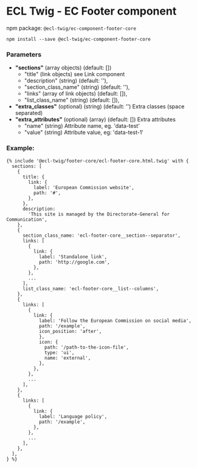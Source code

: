 # ECL Twig - EC Footer component

npm package: `@ecl-twig/ec-component-footer-core`

```shell
npm install --save @ecl-twig/ec-component-footer-core
```

### Parameters

- **"sections"** (array objects) (default: [])
  - "title" (link objects) see Link component
  - "description" (string) (default: ''),
  - "section_class_name" (string) (default: ''),
  - "links" (array of link objects) (default: []),
  - "list_class_name" (string) (default: []),
- **"extra_classes"** (optional) (string) (default: '') Extra classes (space separated)
- **"extra_attributes"** (optional) (array) (default: []) Extra attributes
  - "name" (string) Attribute name, eg. 'data-test'
  - "value" (string) Attribute value, eg: 'data-test-1'

### Example:

<!-- prettier-ignore -->
```twig
{% include '@ecl-twig/footer-core/ecl-footer-core.html.twig' with { 
  sections: [ 
    { 
      title: { 
        link: { 
          label: 'European Commission website', 
          path: '#', 
        }, 
      }, 
      description: 
        'This site is managed by the Directorate-General for Communication', 
    }, 
    { 
      section_class_name: 'ecl-footer-core__section--separator', 
      links: [ 
        { 
          link: { 
            label: 'Standalone link', 
            path: 'http://google.com', 
          }, 
        }, 
        ... 
      ], 
      list_class_name: 'ecl-footer-core__list--columns', 
    }, 
    {  
      links: [ 
        { 
          link: { 
            label: 'Follow the European Commission on social media', 
            path: '/example', 
            icon_position: 'after', 
            }, 
            icon: { 
              path: '/path-to-the-icon-file', 
              type: 'ui', 
              name: 'external', 
            }, 
          }, 
        }, 
        ... 
      ], 
    }, 
    { 
      links: [ 
        { 
          link: { 
            label: 'Language policy', 
            path: '/example', 
          }, 
        }, 
        ... 
      ], 
    }, 
  ], 
} %}
```
